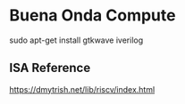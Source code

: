 # Buena Onda Compute
sudo apt-get install gtkwave iverilog

## ISA Reference
https://dmytrish.net/lib/riscv/index.html